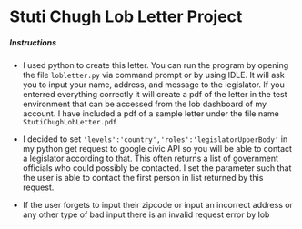 Stuti Chugh Lob Letter Project
======


##### Instructions

* I used python to create this letter. You can run the program by opening the file `lobletter.py` via command prompt or by using IDLE. It will ask you to input your name, address, and message to the legislator. If you enterred everything correctly it will create a pdf of the letter in the test environment that can be accessed from the lob dashboard of my account. I have included a pdf of a sample letter under the file name `StutiChughLobLetter.pdf`

* I decided to set `'levels':'country','roles':'legislatorUpperBody'` in my python get request to google civic API so you will be able to contact a legislator according to that. This often returns a list of government officials who could possibly be contacted. I set the parameter such that the user is able to contact the first person in list returned by this request.

* If the user forgets to input their zipcode or input an incorrect address or any other type of bad input there is an invalid request error by lob 
